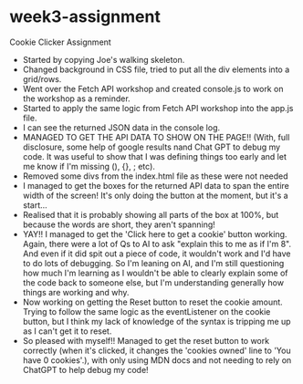 # week3-assignment

Cookie Clicker Assignment

- Started by copying Joe's walking skeleton.
- Changed background in CSS file, tried to put all the div elements into a grid/rows.
- Went over the Fetch API workshop and created console.js to work on the workshop as a reminder.
- Started to apply the same logic from Fetch API workshop into the app.js file.
- I can see the returned JSON data in the console log.
- MANAGED TO GET THE API DATA TO SHOW ON THE PAGE!! (With, full disclosure, some help of google results nand Chat GPT to debug my code. It was useful to show that I was defining things too early and let me know if I'm missing (), {}, ; etc).
- Removed some divs from the index.html file as these were not needed
- I managed to get the boxes for the returned API data to span the entire width of the screen! It's only doing the button at the moment, but it's a start...
- Realised that it is probably showing all parts of the box at 100%, but because the words are short, they aren't spanning!
- YAY!! I managed to get the 'Click here to get a cookie' button working. Again, there were a lot of Qs to AI to ask "explain this to me as if I'm 8". And even if it did spit out a piece of code, it wouldn't work and I'd have to do lots of debugging. So I'm leaning on AI, and I'm still questioning how much I'm learning as I wouldn't be able to clearly explain some of the code back to someone else, but I'm understanding generally how things are working and why.
- Now working on getting the Reset button to reset the cookie amount. Trying to follow the same logic as the eventListener on the cookie button, but I think my lack of knowledge of the syntax is tripping me up as I can't get it to reset.
- So pleased with myself!! Managed to get the reset button to work correctly (when it's clicked, it changes the 'cookies owned' line to 'You have 0 cookies'.), with only using MDN docs and not needing to rely on ChatGPT to help debug my code!
